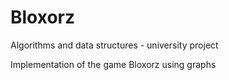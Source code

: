 # Bloxorz
Algorithms and data structures - university project

Implementation of the game Bloxorz using graphs
